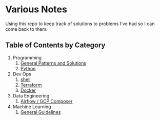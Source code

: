 # Various Notes

Using this repo to keep track of solutions to problems I've had so I can come back to them.

## Table of Contents by Category

1. Programming
    1. [General Patterns and Solutions](programming/general_patterns_and_solutions)
    2. [Python](programming/python)
2. Dev Ops
    1. [shell](dev_ops/shell)
    2. [Terraform](dev_ops/terraform)
    3. [Docker](dev_ops/docker)
3. Data Engineering
    1. [Airflow / GCP Composer](data_engineering/airflow_gcp_composer)
4. Machine Learning
    1. [General Guidelines](machine_learning/general_guidelines)
